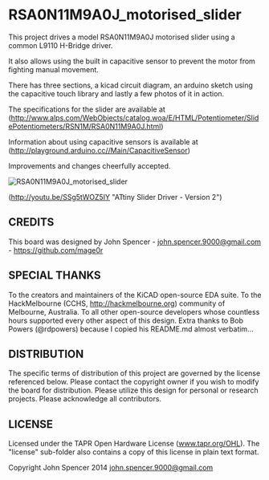 RSA0N11M9A0J_motorised_slider
=============

This project drives a model RSA0N11M9A0J motorised slider using a common L9110 H-Bridge driver.

It also allows using the built in capacitive sensor to prevent the motor from fighting manual movement.

There has three sections, a kicad circuit diagram, an arduino sketch using the capacitive touch library and lastly a few photos of it in action.

The specifications for the slider are available at (http://www.alps.com/WebObjects/catalog.woa/E/HTML/Potentiometer/SlidePotentiometers/RSN1M/RSA0N11M9A0J.html)

Information about using capacitive sensors is available at (http://playground.arduino.cc//Main/CapacitiveSensor)

Improvements and changes cheerfully accepted.

![RSA0N11M9A0J_motorised_slider](https://github.com/mage0r/RSA0N11M9A0J_motorised_slider/raw/master/Photos/2014-03-13%2013.47.29.jpg )

(http://youtu.be/SSg5tWOZ5IY "ATtiny Slider Driver - Version 2")


CREDITS
------------
This board was designed by John Spencer - john.spencer.9000@gmail.com - https://github.com/mage0r

SPECIAL THANKS
------------
To the creators and maintainers of the KiCAD open-source EDA suite.
To the HackMelbourne (CCHS, http://hackmelbourne.org) community of Melbourne, Australia.
To all other open-source developers whose countless hours supported every other aspect of this design.
Extra thanks to Bob Powers (@rdpowers) because I copied his README.md almost verbatim...

DISTRIBUTION
------------
The specific terms of distribution of this project are governed by the
license referenced below. Please contact the copyright owner if you wish to modify the board for distribution. Please utilize this design for personal or research projects. Please acknowledge all contributors.

LICENSE
-------
Licensed under the TAPR Open Hardware License (www.tapr.org/OHL).
The "license" sub-folder also contains a copy of this license in plain text format.

Copyright John Spencer 2014
john.spencer.9000@gmail.com
